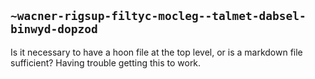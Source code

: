## `~wacner-rigsup-filtyc-mocleg--talmet-dabsel-binwyd-dopzod`
Is it necessary to have a hoon file at the top level, or is a markdown file sufficient?  Having trouble getting this to work.